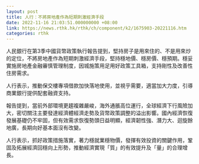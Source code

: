```yaml
---
layout: post
title: 人行：不將房地產作為短期刺激經濟手段
date: 2022-11-16 21:03:51.000000000 +08:00
link: https://news.rthk.hk/rthk/ch/component/k2/1675903-20221116.htm
categories: rthk
---
```


人民銀行在第3季中國貨幣政策執行報告提到，堅持房子是用來住的、不是用來炒的定位，不將房地產作為短期刺激經濟手段，堅持穩地價、穩房價、穩預期。穩妥實施房地產金融審慎管理制度，因城施策用足用好政策工具箱，支持剛性及改善性住房需求。

人行表示，推動保交樓專項借款加快落地使用，並視乎需要，適當加大力度，引導商業銀行提供配套融資支持。

報告提到，當前外部環境更趨複雜嚴峻，海外通脹高位運行，全球經濟下行風險加大，密切關注主要發達經濟體經濟走勢及貨幣政策調整的溢出影響。國內經濟恢復發展基礎仍不牢固，但有效需求恢復勢頭日益明顯，經濟韌性強、潛力大、迴旋餘地廣，長期向好基本面沒有改變。

人行表示，抓好政策措施落實，著力穩就業穩物價，發揮有效投資的關鍵作用，鞏固及拓展經濟回穩向上形勢，推動經濟實現「質」的有效提升及「量」的合理增長。
